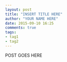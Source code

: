 ```yaml
---
layout: post
title: "INSERT TITLE HERE"
author: "YOUR NAME HERE"
date: 2015-09-10 16:25
comments: true
tags:
- tag1
- tag2
---
```


POST GOES HERE
